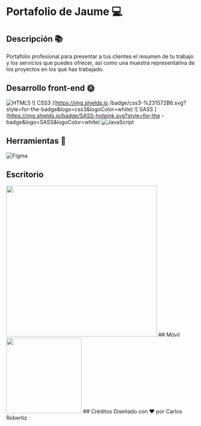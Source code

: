 
#  Portafolio de Jaume 💻
##  Descripción 📚
Portafolio profesional para presentar a tus clientes el resumen de tu trabajo y los servicios que puedes ofrecer, así como una muestra representativa de los proyectos en los que has trabajado.


##  Desarrollo front-end 🌞
![ HTML5 ](https://img.shields.io/badge/html5-%23E34F26.svg?style=for-the-badge&logo=html5&logoColor=white) ![ CSS3 ](https://img.shields.io /badge/css3-%231572B6.svg?style=for-the-badge&logo=css3&logoColor=white) ![ SASS ](https://img.shields.io/badge/SASS-hotpink.svg?style=for-the -badge&logo=SASS&logoColor=white) ![ JavaScript ](https://img.shields.io/badge/javascript-%23323330.svg?style=for-the-badge&logo=javascript&logoColor=%23F7DF1E)


##  Herramientas 🎨
![ Figma ](https://img.shields.io/badge/figma-%23F24E1E.svg?style=for-the-badge&logo=figma&logoColor=white)
##  Escritorio

<img width="400px" src="https://raw.githubusercontent.com/uxcristopher/imagenes/main/Readmes/portafolio-jaume/jaume-desktop.png" />
##  Móvil
<img width="200px" src="https://raw.githubusercontent.com/uxcristopher/imagenes/main/Readmes/portafolio-jaume/jaume-mobile.png" />
##  Créditos
Diseñado con ♥️ por Carlos Robertiz
